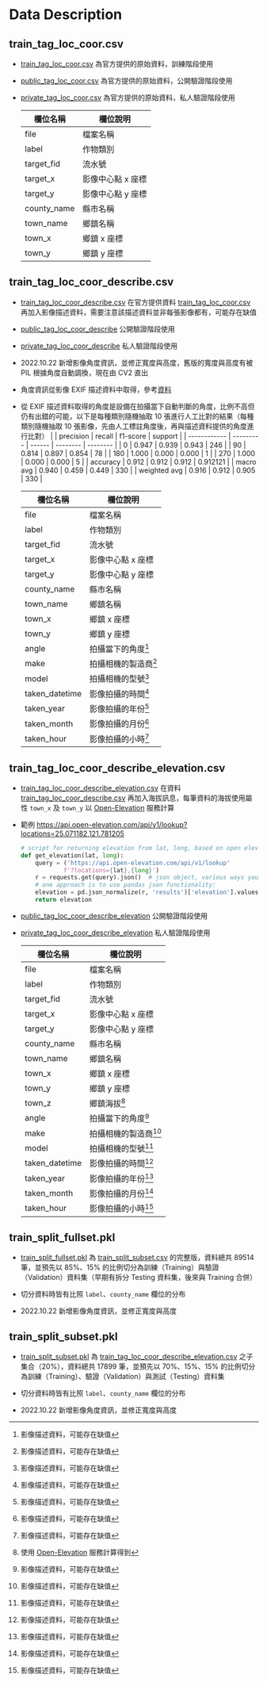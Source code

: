 # Data Description

## train_tag_loc_coor.csv
- [train_tag_loc_coor.csv](train_tag_loc_coor.csv) 為官方提供的原始資料，訓練階段使用
- [public_tag_loc_coor.csv](public_tag_loc_coor.csv) 為官方提供的原始資料，公開驗證階段使用
- [private_tag_loc_coor.csv](private_tag_loc_coor.csv) 為官方提供的原始資料，私人驗證階段使用

    | 欄位名稱        | 欄位說明             |
    | --------------- | -------------------- |
    | file            | 檔案名稱             |
    | label           | 作物類別             |
    | target\_fid     | 流水號               |
    | target\_x       | 影像中心點 x 座標    |
    | target\_y       | 影像中心點 y 座標    |
    | county\_name    | 縣市名稱             |
    | town\_name      | 鄉鎮名稱             |
    | town\_x         | 鄉鎮 x 座標          |
    | town\_y         | 鄉鎮 y 座標          |

## train_tag_loc_coor_describe.csv
- [train_tag_loc_coor_describe.csv](train_tag_loc_coor_describe.csv) 在官方提供資料 [train_tag_loc_coor.csv](train_tag_loc_coor.csv) 再加入影像描述資料，需要注意該描述資料並非每張影像都有，可能存在缺值
- [public_tag_loc_coor_describe](public_tag_loc_coor_describe.csv) 公開驗證階段使用
- [private_tag_loc_coor_describe](private_tag_loc_coor_describe.csv) 私人驗證階段使用
- 2022.10.22 新增影像角度資訊，並修正寬度與高度，舊版的寬度與高度有被 PIL 根據角度自動調換，現在由 CV2 直出
- 角度資訊從影像 EXIF 描述資料中取得，參考[資料](https://stackoverflow.com/questions/13872331/rotating-an-image-with-orientation-specified-in-exif-using-python-without-pil-in)
- 從 EXIF 描述資料取得的角度是設備在拍攝當下自動判斷的角度，比例不高但仍有出錯的可能，以下是每種類別隨機抽取 10 張進行人工比對的結果（每種類別隨機抽取 10 張影像，先由人工標註角度後，再與描述資料提供的角度進行比對）
    |              | precision | recall | f1-score | support  |
    | ------------ | --------- | ------ | -------- | -------- |
    | 0            | 0.947     | 0.939  | 0.943    | 246      |
    | 90           | 0.814     | 0.897  | 0.854    | 78       |
    | 180          | 1.000     | 0.000  | 0.000    | 1        |
    | 270          | 1.000     | 0.000  | 0.000    | 5        |
    | accuracy     | 0.912     | 0.912  | 0.912    | 0.912121 |
    | macro avg    | 0.940     | 0.459  | 0.449    | 330      |
    | weighted avg | 0.916     | 0.912  | 0.905    | 330      |

    | 欄位名稱        | 欄位說明             |
    | --------------- | -------------------- |
    | file            | 檔案名稱             |
    | label           | 作物類別             |
    | target\_fid     | 流水號               |
    | target\_x       | 影像中心點 x 座標    |
    | target\_y       | 影像中心點 y 座標    |
    | county\_name    | 縣市名稱             |
    | town\_name      | 鄉鎮名稱             |
    | town\_x         | 鄉鎮 x 座標          |
    | town\_y         | 鄉鎮 y 座標          |
    | angle           | 拍攝當下的角度[^2] |
    | make            | 拍攝相機的製造商[^2] |
    | model           | 拍攝相機的型號[^2]   |
    | taken\_datetime | 影像拍攝的時間[^2]   |
    | taken\_year     | 影像拍攝的年份[^2]   |
    | taken\_month    | 影像拍攝的月份[^2]   |
    | taken\_hour     | 影像拍攝的小時[^2]   |

[^2]: 影像描述資料，可能存在缺值  

## train_tag_loc_coor_describe_elevation.csv
- [train_tag_loc_coor_describe_elevation.csv](train_tag_loc_coor_describe_elevation.csv) 在資料 [train_tag_loc_coor_describe.csv](train_tag_loc_coor_describe.csv) 再加入海拔訊息，每筆資料的海拔使用屬性 `town_x` 及 `town_y` 以 [Open-Elevation](https://open-elevation.com/) 服務計算
- 範例 https://api.open-elevation.com/api/v1/lookup?locations=25.071182,121.781205

    ```python
    # script for returning elevation from lat, long, based on open elevation data, which in turn is based on SRTM
    def get_elevation(lat, long):
        query = ('https://api.open-elevation.com/api/v1/lookup'
                f'?locations={lat},{long}')
        r = requests.get(query).json()  # json object, various ways you can extract value
        # one approach is to use pandas json functionality:
        elevation = pd.json_normalize(r, 'results')['elevation'].values[0]
        return elevation
    ```
- [public_tag_loc_coor_describe_elevation](public_tag_loc_coor_describe_elevation.csv) 公開驗證階段使用
- [private_tag_loc_coor_describe_elevation](private_tag_loc_coor_describe_elevation.csv) 私人驗證階段使用

    | 欄位名稱        | 欄位說明             |
    | --------------- | -------------------- |
    | file            | 檔案名稱             |
    | label           | 作物類別             |
    | target\_fid     | 流水號               |
    | target\_x       | 影像中心點 x 座標    |
    | target\_y       | 影像中心點 y 座標    |
    | county\_name    | 縣市名稱             |
    | town\_name      | 鄉鎮名稱             |
    | town\_x         | 鄉鎮 x 座標          |
    | town\_y         | 鄉鎮 y 座標          |
    | town\_z         | 鄉鎮海拔[^1]         |
    | angle           | 拍攝當下的角度[^2] |
    | make            | 拍攝相機的製造商[^2] |
    | model           | 拍攝相機的型號[^2]   |
    | taken\_datetime | 影像拍攝的時間[^2]   |
    | taken\_year     | 影像拍攝的年份[^2]   |
    | taken\_month    | 影像拍攝的月份[^2]   |
    | taken\_hour     | 影像拍攝的小時[^2]   |

[^1]: 使用 [Open-Elevation](https://open-elevation.com/) 服務計算得到  


## train_split_fullset.pkl
- [train_split_fullset.pkl](train_split_fullset.pkl) 為 [train_split_subset.csv](train_split_subset.csv) 的完整版，資料總共 89514 筆，並預先以 85%、15% 的比例切分為訓練（Training）與驗證（Validation）資料集（早期有拆分 Testing 資料集，後來與 Training 合併）

- 切分資料時皆有比照 `label`、`county_name` 欄位的分布
- 2022.10.22 新增影像角度資訊，並修正寬度與高度


## train_split_subset.pkl
- [train_split_subset.pkl](train_split_subset.pkl) 為 [train_tag_loc_coor_describe_elevation.csv](train_tag_loc_coor_describe_elevation.csv) 之子集合（20%），資料總共 17899 筆，並預先以 70%、15%、15% 的比例切分為訓練（Training）、驗證（Validation）與測試（Testing）資料集

- 切分資料時皆有比照 `label`、`county_name` 欄位的分布
- 2022.10.22 新增影像角度資訊，並修正寬度與高度



